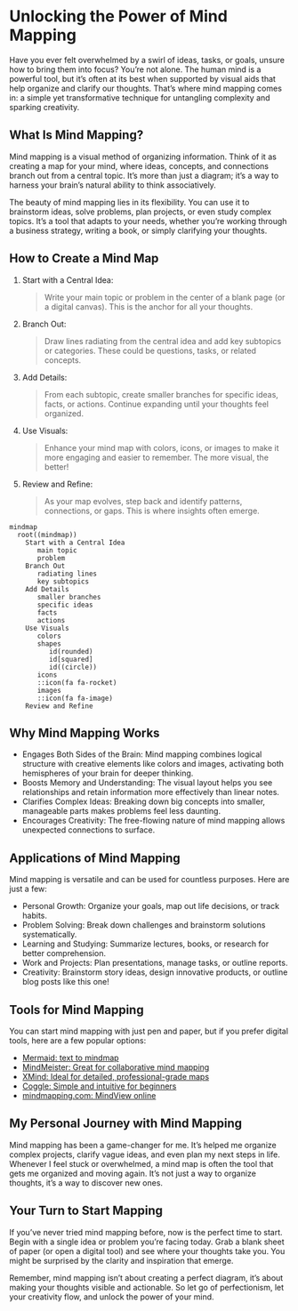 # Unlocking the Power of Mind Mapping

Have you ever felt overwhelmed by a swirl of ideas, tasks, or goals, unsure how to bring them into focus? You’re not alone. The human mind is a powerful tool, but it’s often at its best when supported by visual aids that help organize and clarify our thoughts. That’s where mind mapping comes in: a simple yet transformative technique for untangling complexity and sparking creativity.

## What Is Mind Mapping?

Mind mapping is a visual method of organizing information. Think of it as creating a map for your mind, where ideas, concepts, and connections branch out from a central topic. It’s more than just a diagram; it’s a way to harness your brain’s natural ability to think associatively.

The beauty of mind mapping lies in its flexibility. You can use it to brainstorm ideas, solve problems, plan projects, or even study complex topics. It’s a tool that adapts to your needs, whether you’re working through a business strategy, writing a book, or simply clarifying your thoughts.

## How to Create a Mind Map

1. Start with a Central Idea:
	> Write your main topic or problem in the center of a blank page (or a digital canvas). This is the anchor for all your thoughts.

2. Branch Out:
	> Draw lines radiating from the central idea and add key subtopics or categories. These could be questions, tasks, or related concepts.

3. Add Details:
	> From each subtopic, create smaller branches for specific ideas, facts, or actions. Continue expanding until your thoughts feel organized.

4. Use Visuals:
	> Enhance your mind map with colors, icons, or images to make it more engaging and easier to remember. The more visual, the better!

5. Review and Refine:
	> As your map evolves, step back and identify patterns, connections, or gaps. This is where insights often emerge.

```mermaid
mindmap
  root((mindmap))
    Start with a Central Idea
       main topic
       problem
    Branch Out
       radiating lines
       key subtopics
    Add Details
       smaller branches
       specific ideas
       facts
       actions
    Use Visuals
       colors
       shapes
          id(rounded)
          id[squared]
          id((circle))
       icons 
       ::icon(fa fa-rocket)
       images
       ::icon(fa fa-image)
    Review and Refine
```

## Why Mind Mapping Works

- Engages Both Sides of the Brain: Mind mapping combines logical structure with creative elements like colors and images, activating both hemispheres of your brain for deeper thinking.
- Boosts Memory and Understanding: The visual layout helps you see relationships and retain information more effectively than linear notes.
- Clarifies Complex Ideas: Breaking down big concepts into smaller, manageable parts makes problems feel less daunting.
- Encourages Creativity: The free-flowing nature of mind mapping allows unexpected connections to surface.

## Applications of Mind Mapping

Mind mapping is versatile and can be used for countless purposes. Here are just a few:
- Personal Growth: Organize your goals, map out life decisions, or track habits.
- Problem Solving: Break down challenges and brainstorm solutions systematically.
- Learning and Studying: Summarize lectures, books, or research for better comprehension.
- Work and Projects: Plan presentations, manage tasks, or outline reports.
- Creativity: Brainstorm story ideas, design innovative products, or outline blog posts like this one!

## Tools for Mind Mapping

You can start mind mapping with just pen and paper, but if you prefer digital tools, here are a few popular options:
- [Mermaid: text to mindmap](https://mermaid.js.org/syntax/mindmap.html)
- [MindMeister: Great for collaborative mind mapping](https://www.mindmeister.com)
- [XMind: Ideal for detailed, professional-grade maps](https://xmind.app)
- [Coggle: Simple and intuitive for beginners](https://coggle.it)
- [mindmapping.com: MindView online](https://www.mindmapping.com)

## My Personal Journey with Mind Mapping

Mind mapping has been a game-changer for me. It’s helped me organize complex projects, clarify vague ideas, and even plan my next steps in life. Whenever I feel stuck or overwhelmed, a mind map is often the tool that gets me organized and moving again. It’s not just a way to organize thoughts, it’s a way to discover new ones.

## Your Turn to Start Mapping

If you’ve never tried mind mapping before, now is the perfect time to start. Begin with a single idea or problem you’re facing today. Grab a blank sheet of paper (or open a digital tool) and see where your thoughts take you. You might be surprised by the clarity and inspiration that emerge.

Remember, mind mapping isn’t about creating a perfect diagram, it’s about making your thoughts visible and actionable. So let go of perfectionism, let your creativity flow, and unlock the power of your mind.
